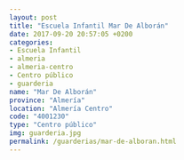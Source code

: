```yaml
---
layout: post
title: "Escuela Infantil Mar De Alborán"
date: 2017-09-20 20:57:05 +0200
categories:
- Escuela Infantil
- almeria
- almeria-centro
- Centro público
- guarderia
name: "Mar De Alborán"
province: "Almería"
location: "Almería Centro"
code: "4001230"
type: "Centro público"
img: guarderia.jpg
permalink: /guarderias/mar-de-alboran.html
---
```

